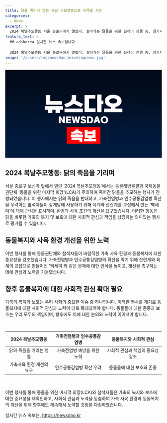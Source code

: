 ```yaml
---
title: 닭을 죽이지 않는 복날 추모행동으로 이목을 끄는
categories:
  - News
excerpt: >
  2024 복날추모행동 서울 종로구에서 열렸다. 살아가는 닭들을 위한 릴레이 진행 중. 참가자들은 삼계탕 제조를 위해 밀집 사육된 닭들의 환경 문제에 대해 인식 고취시키고, 개선을 촉구했다. 이 행동은 동물해방물결과 국제동물권단체 동물을 위한 마지막 희망(LCA) 주최로 이뤄졌으며, 참석자들은 가축전염병과 인수공통감염병 확산을 우려하며 이에 대한 조치를 요구했다.
feature_text: >
  ## adskorea 실시간 뉴스 속보입니다.

  2024 복날추모행동 서울 종로구에서 열렸다. 살아가는 닭들을 위한 릴레이 진행 중. 참가자들은 삼계탕 제조를 위해 밀집 사육된 닭들의 환경 문제에 대해 인식 고취시키고, 개선을 촉구했다. 이 행동은 동물해방물결과 국제동물권단체 동물을 위한 마지막 희망(LCA) 주최로 이뤄졌으며, 참석자들은 가축전염병과 인수공통감염병 확산을 우려하며 이에 대한 조치를 요구했다.
image: '/assets/img/newsdao_breakingnews.jpg'
---
```


<p><img src="/assets/img/newsdao_breakingnews.jpg" alt="adskorea 속보" /></p>

<h2 data-ke-size="size26">2024 복날추모행동: 닭의 죽음을 기리며</h2>

<p>서울 종로구 보신각 앞에서 열린 '2024 복날추모행동'에서는 동물해방물결과 국제동물권단체 '동물을 위한 마지막 희망'(LCA)가 주최하여 죽어간 닭들을 추모하는 행사가 진행되었습니다. 이 행사에서는 닭의 죽음을 반대하고, 가축전염병과 인수공통감염병 확산을 우려하는 참석자들이 삼계탕에 사용하기 위해 육계와 산란계를 교잡해서 만든 '백세미'에 대해 관심을 표시하며, 환경과 사육 조건의 개선을 요구했습니다. 이러한 행동은 닭을 비롯한 가축의 복지 및 보호에 대한 사회적 관심과 책임을 상징하는 의미있는 행사로 평가될 수 있습니다.</p>

<h2 data-ke-size="size26">동물복지와 사육 환경 개선을 위한 노력</h2>

<p>이번 행사를 통해 동물권단체와 참석자들이 바람직한 가축 사육 환경과 동물복지에 대한 중요성을 강조했습니다. 가축전염병과 인수공통감염병의 확산을 막기 위해 산란계와 육계의 교잡으로 만들어진 '백세미'와 같은 문제에 대한 인식을 높이고, 개선을 촉구하는 데에 관심과 노력을 기울였습니다.</p>

<h2 data-ke-size="size26">향후 동물복지에 대한 사회적 관심 확대 필요</h2>

<p>가축의 복지와 보호는 우리 사회의 중요한 이슈 중 하나입니다. 이러한 행사를 계기로 동물복지에 대한 사회적 관심과 노력이 더욱 확대되어야 합니다. 동물들에 대한 존중과 보호는 우리 모두의 책임이며, 향후에도 이에 대한 논의와 노력이 이어져야 합니다.</p>

<p data-ke-size="size16">&nbsp;</p>

<table>
    <thead>
        <tr>
            <th style="text-align: center; height: 17px;"><b>2024 복날추모행동</b></th>
            <th style="text-align: center; height: 17px;"><b>가축전염병과 인수공통감염병</b></th>
            <th style="text-align: center; height: 17px;"><b>동물복지와 사회적 관심</b></th>
        </tr>
    </thead>
    <tbody>
        <tr>
            <td style="text-align: center; height: 17px;">닭의 죽음을 기리는 행동</td>
            <td style="text-align: center; height: 17px;">가축전염병 예방을 위한 노력</td>
            <td style="text-align: center; height: 17px;">사회적 관심과 책임의 중요성 강조</td>
        </tr>
        <tr>
            <td style="text-align: center; height: 17px;">가축사육 환경 개선의 요구</td>
            <td style="text-align: center; height: 17px;">인수공통감염병 확산 우려</td>
            <td style="text-align: center; height: 17px;">동물들에 대한 보호와 존중</td>
        </tr>
    </tbody>
</table>

<p data-ke-size="size16">&nbsp;</p>

<p>이번 행사를 통해 동물을 위한 마지막 희망(LCA)와 참석자들은 가축의 복지와 보호에 대한 중요성을 재확인하고, 사회적 관심과 노력을 동참하여 가축 사육 환경과 동물복지의 개선을 위해 향후에도 계속해서 노력할 것임을 다짐하였습니다.</p>
실시간 뉴스 속보는, <a href="https://newsdao.kr" rel="dofollow">https://newsdao.kr</a>


